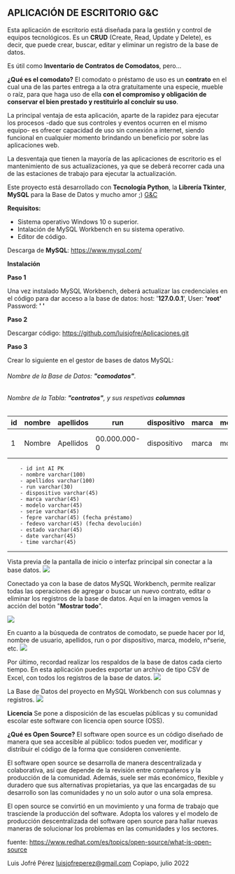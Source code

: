 ##  **APLICACIÓN DE ESCRITORIO G&C**

Esta aplicación de escritorio está diseñada para la gestión y control de equipos tecnológicos. Es un **CRUD** (Create, Read, Update y Delete), es decir, que puede crear, buscar, editar y eliminar un registro de la base de datos.

Es útil como **Inventario de Contratos de Comodatos**, pero... 

**¿Qué es el comodato?**
El comodato o préstamo de uso es un **contrato** en el cual una de las partes entrega a la otra gratuitamente una especie, mueble o raíz, para que haga uso de ella **con el compromiso y obligación de conservar el bien prestado y restituirlo al concluir su uso**.

La principal ventaja de esta aplicación, aparte de la rapidez para ejecutar los procesos -dado que sus controles y eventos ocurren en el mismo equipo- es ofrecer capacidad de uso sin conexión a internet, siendo funcional en cualquier momento brindando un beneficio por sobre las aplicaciones web.

La desventaja que tienen la mayoría de las aplicaciones de escritorio es el mantenimiento de sus actualizaciones, ya que se deberá recorrer cada una de las estaciones de trabajo para ejecutar la actualización.

Este proyecto está desarrollado con **Tecnología Python**, la **Librería Tkinter**, **MySQL** para la Base de Datos y mucho amor ;) [G&C](https://github.com/luisjofre/Aplicaciones/commit/bfb31584cfbf26680bf5ae060c8a66bc70f1d9dd "G&C")

**Requisitos:**
- Sistema operativo Windows 10 o superior.
- Intalación de MySQL Workbench en su sistema operativo.
- Editor de código.

Descarga de **MySQL**:  https://www.mysql.com/

**Instalación**

**Paso 1**

Una vez instalado MySQL Workbench, deberá actualizar las credenciales en el código para dar acceso a la base de datos:
host: '**127.0.0.1**',
User: **'root'**
Password: **' '**

**Paso 2**

Descargar código: https://github.com/luisjofre/Aplicaciones.git


**Paso 3**

Crear lo siguiente en el gestor de bases de datos MySQL:
###### Nombre de la Base de Datos: **"comodatos"**.

###### Nombre de la Tabla: **"contratos"**, y sus respetivas **columnas**

id	| nombre	|apellidos	|run		|dispositivo|marca	|modelo	|serie	     |fepre	|fedevo    |estado  |date      |time    |
--------|---------------|---------------|---------------|-----------|-----------|-------|------------|----------|----------|--------|----------|--------|
1	|	Nombre  |      Apellidos|   00.000.000-0|dispositivo|      marca| modelo|000000000000|00-00-0000|00-00-0000|  estado|00-00-0000|00:00:00|

		- id int AI PK
		- nombre varchar(100)
		- apellidos varchar(100)
		- run varchar(30)
		- dispositivo varchar(45)
		- marca varchar(45)
		- modelo varchar(45)
		- serie varchar(45)
		- fepre varchar(45) (fecha préstamo)
		- fedevo varchar(45) (fecha devolución)
		- estado varchar(45)
		- date varchar(45)
		- time varchar(45)
****

Vista previa de la pantalla de inicio o interfaz principal sin conectar a la base datos.
![](https://i.postimg.cc/8cKC0ccp/Captura1.png)

Conectado ya con la base de datos MySQL Workbench, permite realizar todas las operaciones de agregar o buscar un nuevo contrato, editar o eliminar los registros de la base de datos. Aquí en la imagen vemos la acción del botón "**Mostrar todo**".

![](https://i.postimg.cc/Wp6YJrqL/Captura2.png)

En cuanto a la búsqueda de contratos de comodato, se puede hacer por Id, nombre de usuario, apellidos, run o por dispositivo, marca, modelo, n°serie, etc.
![](https://i.postimg.cc/D0yrGSRn/Captura3.png)

Por último, recordad realizar los respaldos de la base de datos cada cierto tiempo. En esta aplicación puedes exportar un archivo de tipo CSV de Excel, con todos los registros de la base de datos.
![](https://i.postimg.cc/t4HgvKCV/Captura4.png)

La Base de Datos del proyecto en MySQL Workbench con sus columnas y registros.
![](https://i.postimg.cc/CxQwT9wN/Captura5.png)

**Licencia**
Se pone a disposición de las escuelas públicas y su comunidad escolar este software con licencia open source (OSS).

**¿Qué es Open  Source?**
El software open source es un código diseñado de manera que sea accesible al público: todos pueden ver, modificar y distribuir el código de la forma que consideren conveniente.

El software open source se desarrolla de manera descentralizada y colaborativa, así que depende de la revisión entre compañeros y la producción de la comunidad. Además, suele ser más económico, flexible y duradero que sus alternativas propietarias, ya que las encargadas de su desarrollo son las comunidades y no un solo autor o una sola empresa.

El open source se convirtió en un movimiento y una forma de trabajo que trasciende la producción del software. Adopta los valores y el modelo de producción descentralizada del software open source para hallar nuevas maneras de solucionar los problemas en las comunidades y los sectores.


fuente: https://www.redhat.com/es/topics/open-source/what-is-open-source

Luis Jofré Pérez
luisjofreperez@gmail.com
Copiapo, julio 2022

